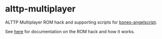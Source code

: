 # alttp-multiplayer
ALTTP Multiplayer ROM hack and supporting scripts for [bsnes-angelscript](//github.com/JamesDunne/bsnes-angelscript).

See [here](romhack/README.md) for documentation on the ROM hack and how it works.

